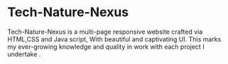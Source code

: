 # Tech-Nature-Nexus
Tech-Nature-Nexus is a multi-page responsive website crafted via HTML,CSS and Java script, With beautiful and captivating UI. This marks my ever-growing knowledge and quality in work with each project I undertake .
